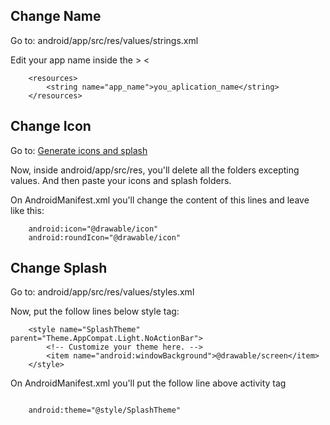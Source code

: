 ## Change Name

Go to: android/app/src/res/values/strings.xml

Edit your app name inside the  > <

```
    <resources>
        <string name="app_name">you_aplication_name</string>
    </resources>

```
## Change Icon

Go to: [Generate icons and splash](https://apetools.webprofusion.com/#/tools/imagegorilla)

Now, inside android/app/src/res, you'll delete all the folders excepting values. And then paste your icons and splash folders.

On AndroidManifest.xml you'll change the content of this lines and leave like this:

```
    android:icon="@drawable/icon"
    android:roundIcon="@drawable/icon"

```

## Change Splash

Go to: android/app/src/res/values/styles.xml

Now, put the follow lines below style tag:

```
    <style name="SplashTheme" parent="Theme.AppCompat.Light.NoActionBar">
        <!-- Customize your theme here. -->
        <item name="android:windowBackground">@drawable/screen</item>
    </style>

```

On AndroidManifest.xml you'll put the follow line above activity tag

```

    android:theme="@style/SplashTheme"

```